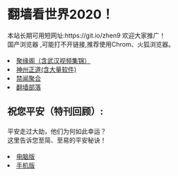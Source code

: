 # 翻墙看世界2020！
<div>本站长期可用短网址:https://git.io/zhen9 欢迎大家推广！</div>
<div>国产浏览器 ,可能打不开链接,推荐使用Chrom、火狐浏览器。</div>
<div><BR></div>
 <li><font class="ws11"><a href="https://github.com/jyg66/4/wiki" title="" target="_blank">聚缘阁（含武汉视频集锦）</a></font></li  
<UL>  
<li><font class="ws11"><a href="https://github.com/cbzs/fq/blob/master/README.md" title="" target="_blank">神州正道(含大量软件)</a></font></li>
  
<li><font class="ws11"><a href="https://github.com/gfw-breaker/banned-news1/blob/master/README.md" title="" target="_blank">禁闻聚合</a></font></li  

<UL>  
    
<li><font class="ws11"><a href="https://github.com/osurf/osurf/blob/master/README.md" title="" target="_blank">翻墙部落</a></font></li>

<h2><p><strong>祝您平安（特刊回顾）:</strong></p></h2>
<div>平安走过大劫，他们为何如此幸运？</div>
<div>这里告诉您至简、至易的平安秘诀！</div>
<div><BR></div>
  
<li><font class="ws11"><a href="https://raw.githubusercontent.com/zh99/fanqiang8/master/zhunipingan_read.pdf?raw=true" title="" target="_blank">电脑版</a></font></li>

<li><font class="ws11"><a href="https://raw.githubusercontent.com/zh99/fanqiang8/master/zhunipingan_sj.pdf?raw=true" title="" target="_blank">手机版</a></font></li>
